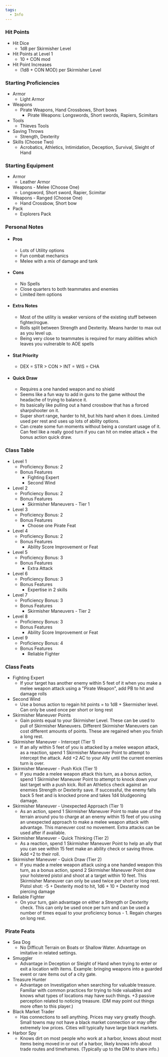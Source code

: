 ```yaml
---
tags:
  - Info
---
```


### Hit Points
- Hit Dice
	- 1d8 per Skirmisher Level
- Hit Points at Level 1
	- 10 + CON mod
- Hit Point Increases 
	- (1d8 + CON MOD) per Skirmisher Level


### Starting Proficiencies
- Armor
	- Light Armor
- Weapons
	- Pirate Weapons, Hand Crossbows, Short bows
		- Pirate Weapons: Longswords, Short swords, Rapiers, Scimitars
- Tools
	- Thieves Tools
- Saving Throws
	- Strength, Dexterity
- Skills (Choose Two)
	- Acrobatics, Athletics, Intimidation, Deception, Survival, Sleight of Hand


### Starting Equipment
- Armor
	- Leather Armor
- Weapons - Melee (Choose One)
	- Longsword, Short sword, Rapier, Scimitar
- Weapons - Ranged (Choose One)
	- Hand Crossbow, Short bow
- Pack
	- Explorers Pack


### Personal Notes
- #### Pros
	- Lots of Utility options
	- Fun combat mechanics
	- Melee with a mix of damage and tank
- #### Cons
	- No Spells
	- Close quarters to both teammates and enemies
	- Limited item options
- #### Extra Notes
	- Most of the utility is weaker versions of the existing stuff between fighter/rogue.
	- Rolls split between Strength and Dexterity. Means harder to max out as you level up.
	- Being very close to teammates is required for many abilities which leaves you vulnerable to AOE spells
- #### Stat Priority
	- DEX = STR > CON > INT = WIS = CHA
- #### Quick Draw
	- Requires a one handed weapon and no shield
	- Seems like a fun way to add in guns to the game without the headache of trying to balance it. 
	- Its basically like pulling out a hand crossbow that has a forced sharpshooter on it. 
	- Super short range, harder to hit, but hits hard when it does. Limited used per rest and uses up lots of ability options. 
	- Can create some fun moments without being a constant usage of it. Can feel like a really good turn if you can hit on melee attack + the bonus action quick draw. 


### Class Table
- Level 1
	- Proficiency Bonus: 2
	- Bonus Features
		- Fighting Expert
		- Second Wind
- Level 2
	- Proficiency Bonus: 2
	- Bonus Features
		- Skirmisher Maneuvers - Tier 1
- Level 3
	- Proficiency Bonus: 2
	- Bonus Features
		- Choose one Pirate Feat
- Level 4
	- Proficiency Bonus: 2
	- Bonus Features
		- Ability Score Improvement or Feat
- Level 5
	- Proficiency Bonus: 3
	- Bonus Features
		- Extra Attack
- Level 6
	- Proficiency Bonus: 3
	- Bonus Features
		- Expertise in 2 skills
- Level 7
	- Proficiency Bonus: 3
	- Bonus Features 
		- Skirmisher Maneuvers - Tier 2
- Level 8
	- Proficiency Bonus: 3
	- Bonus Features
		- Ability Score Improvement or Feat
- Level 9
	- Proficiency Bonus: 4
	- Bonus Features
		- Reliable Fighter


### Class Feats
- Fighting Expert
	- If your target has another enemy within 5 feet of it when you make a melee weapon attack using a "Pirate Weapon", add PB to hit and damage rolls
- Second Wind
	- Use a bonus action to regain hit points = to 1d8 + Skermisher level. Can only be used once per short or long rest
- Skirmisher Maneuver Points
	- Gain points equal to your Skirmisher Level. These can be used to pull of Skirmisher Maneuvers. Different Skirmisher Maneuvers can cost different amounts of points. These are regained when you finish a long rest.
- Skirmisher Maneuver - Intercept (Tier 1)
	- If an ally within 5 feet of you is attacked by a melee weapon attack, as a reaction, spend 1 Skirmisher Maneuver Point to attempt to intercept the attack. Add +2 AC to your Ally until the current enemies turn is over.
- Skirmisher Maneuver - Push Kick (Tier 1)
	- If you made a melee weapon attack this turn, as a bonus action, spend 1 Skirmisher Maneuver Point to attempt to knock down your last target with a push kick. Roll an Athletics check against an enemies Strength or Dexterity save. If successful, the enemy falls back 5 feet and is knocked prone and takes 1d4 bludgeoning damage.
- Skirmisher Maneuver - Unexpected Approach (Tier 1)
	- As an action, spend 1 Skirmisher Maneuver Point to make use of the terrain around you to charge at an enemy within 15 feet of you using an unexpected approach to make a melee weapon attack with advantage. This maneuver cost no movement. Extra attacks can be used after if available.
- Skirmisher Maneuver - Quick Thinking (Tier 2)
	- As a reaction, spend 1 Skirmisher Maneuver Point to help an ally that you can see within 15 feet make an ability check or saving throw. Add +2 to their roll.
- Skirmisher Maneuver - Quick Draw (Tier 2)
	- If you made a melee weapon attack using a one handed weapon this turn, as a bonus action, spend 2 Skirmisher Maneuver Point draw your holstered pistol and shoot at a target within 10 feet. This Skirmisher Maneuver can only be used twice per short or long rest. Pistol shot: -5 + Dexterity mod to hit, 1d6 + 10 + Dexterity mod piercing damage
- Reliable Fighter
	- On your turn, gain advantage on either a Strength or Dexterity check. This can only be used once per turn and can be used a number of times equal to your proficiency bonus - 1. Regain charges on long rest.


### Pirate Feats
- Sea Dog
	- No Difficult Terrain on Boats or Shallow Water. Advantage on imitative in related settings.
- Smuggler
	- Advantage in Deception or Sleight of Hand when trying to enter or exit a location with items. Example: bringing weapons into a guarded event or rare items out of a city gate.
- Treasure Hunter
	- Advantage on Investigation when searching for valuable treasure. Familiar with common practices for trying to hide valuables and knows what types of locations may have such things. +3 passive perception related to noticing treasure. (DM may point out things more often to this player.)
- Black Market Trader
	- Has connections to sell anything. Prices may vary greatly though. Small towns may not have a black market connection or may offer extremely low prices. Cities will typically have large black markets.
- Harbor Spy
	- Knows dirt on most people who work at a harbor, knows about most items being moved in or out of a harbor, likely knows info about trade routes and timeframes. (Typically up to the DM to share info.)

